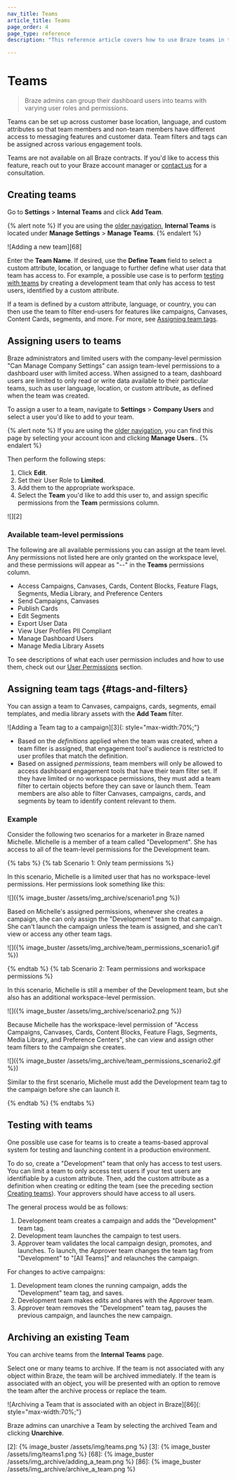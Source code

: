```yaml
---
nav_title: Teams
article_title: Teams
page_order: 4
page_type: reference
description: "This reference article covers how to use Braze teams in the dashboard. Here, you can learn how to create teams, assign roles, and assign tags and filters."

---
```


# Teams

> Braze admins can group their dashboard users into teams with varying user roles and permissions.

Teams can be set up across customer base location, language, and custom attributes so that team members and non-team members have different access to messaging features and customer data. Team filters and tags can be assigned across various engagement tools.

Teams are not available on all Braze contracts. If you'd like to access this feature, reach out to your Braze account manager or [contact us](mailto:success@braze.com) for a consultation.

## Creating teams

Go to **Settings** > **Internal Teams** and click <i class="fas fa-plus"></i> **Add Team**.

{% alert note %}
If you are using the [older navigation]({{site.baseurl}}/navigation), **Internal Teams** is located under **Manage Settings** > **Manage Teams**.
{% endalert %}

![Adding a new team][68]

Enter the **Team Name**. If desired, use the **Define Team** field to select a custom attribute, location, or language to further define what user data that team has access to. For example, a possible use case is to perform [testing with teams](#testing-with-teams) by creating a development team that only has access to test users, identified by a custom attribute.

If a team is defined by a custom attribute, language, or country, you can then use the team to filter end-users for features like campaigns, Canvases, Content Cards, segments, and more. For more, see [Assigning team tags](#tags-and-filters).

## Assigning users to teams

Braze administrators and limited users with the company-level permission "Can Manage Company Settings" can assign team-level permissions to a dashboard user with limited access. When assigned to a team, dashboard users are limited to only read or write data available to their particular teams, such as user language, location, or custom attribute, as defined when the team was created.

To assign a user to a team, navigate to **Settings** > **Company Users** and select a user you'd like to add to your team.

{% alert note %}
If you are using the [older navigation]({{site.baseurl}}/navigation), you can find this page by selecting your account icon and clicking **Manage Users**..
{% endalert %}

Then perform the following steps:

1. Click <i class="fa fa-edit"></i> **Edit**.
2. Set their User Role to **Limited**.
3. Add them to the appropriate workspace. 
4. Select the **Team** you'd like to add this user to, and assign specific permissions from the **Team** permissions column.

![][2]

### Available team-level permissions

The following are all available permissions you can assign at the team level. Any permissions not listed here are only granted on the workspace level, and these permissions will appear as "--" in the **Teams** permissions column.

- Access Campaigns, Canvases, Cards, Content Blocks, Feature Flags, Segments, Media Library, and Preference Centers
- Send Campaigns, Canvases
- Publish Cards
- Edit Segments
- Export User Data
- View User Profiles PII Compliant
- Manage Dashboard Users
- Manage Media Library Assets

To see descriptions of what each user permission includes and how to use them, check out our [User Permissions]({{site.baseurl}}/user_guide/administrative/manage_your_braze_users/user_permissions/#editing-user-permissions) section.

## Assigning team tags {#tags-and-filters}

You can assign a team to Canvases, campaigns, cards, segments, email templates, and media library assets with the **Add Team** filter.
 
![Adding a Team tag to a campaign][3]{: style="max-width:70%;"}

- Based on the *definitions* applied when the team was created, when a team filter is assigned, that engagement tool's audience is restricted to user profiles that match the definition.
- Based on assigned *permissions*, team members will only be allowed to access dashboard engagement tools that have their team filter set. If they have limited or no workspace permissions, they must add a team filter to certain objects before they can save or launch them. Team members are also able to filter Canvases, campaigns, cards, and segments by team to identify content relevant to them.

### Example

Consider the following two scenarios for a marketer in Braze named Michelle. Michelle is a member of a team called "Development". She has access to all of the team-level permissions for the Development team.

{% tabs %}
{% tab Scenario 1: Only team permissions %}

In this scenario, Michelle is a limited user that has no workspace-level permissions. Her permissions look something like this:

![]({% image_buster /assets/img_archive/scenario1.png %})

Based on Michelle's assigned permissions, whenever she creates a campaign, she can only assign the "Development" team to that campaign. She can't launch the campaign unless the team is assigned, and she can't view or access any other team tags.

![]({% image_buster /assets/img_archive/team_permissions_scenario1.gif %})

{% endtab %}
{% tab Scenario 2: Team permissions and workspace permissions %}

In this scenario, Michelle is still a member of the Development team, but she also has an additional workspace-level permission.

![]({% image_buster /assets/img_archive/scenario2.png %})

Because Michelle has the workspace-level permission of "Access Campaigns, Canvases, Cards, Content Blocks, Feature Flags, Segments, Media Library, and Preference Centers", she can view and assign other team filters to the campaign she creates.

![]({% image_buster /assets/img_archive/team_permissions_scenario2.gif %})

Similar to the first scenario, Michelle must add the Development team tag to the campaign before she can launch it.

{% endtab %}
{% endtabs %}

## Testing with teams

One possible use case for teams is to create a teams-based approval system for testing and launching content in a production environment.

To do so, create a "Development" team that only has access to test users. You can limit a team to only access test users if your test users are identifiable by a custom attribute. Then, add the custom attribute as a definition when creating or editing the team (see the preceding section [Creating teams](#creating-teams)). Your approvers should have access to all users.

The general process would be as follows:

1. Development team creates a campaign and adds the "Development" team tag.
2. Development team launches the campaign to test users.
3. Approver team validates the local campaign design, promotes, and launches. To launch, the Approver team changes the team tag from "Development" to "[All Teams]" and relaunches the campaign.

For changes to active campaigns:

1. Development team clones the running campaign, adds the "Development" team tag, and saves.
2. Development team makes edits and shares with the Approver team.
3. Approver team removes the "Development" team tag, pauses the previous campaign, and launches the new campaign.

## Archiving an existing Team

You can archive teams from the **Internal Teams** page.

Select one or many teams to archive. If the team is not associated with any object within Braze, the team will be archived immediately. If the team is associated with an object, you will be presented with an option to remove the team after the archive process or replace the team.

![Archiving a Team that is associated with an object in Braze][86]{: style="max-width:70%;"}

Braze admins can unarchive a Team by selecting the archived Team and clicking **Unarchive**.

[2]: {% image_buster /assets/img/teams.png %}
[3]: {% image_buster /assets/img/teams1.png %}
[68]: {% image_buster /assets/img_archive/adding_a_team.png %}
[86]: {% image_buster /assets/img_archive/archive_a_team.png %}
